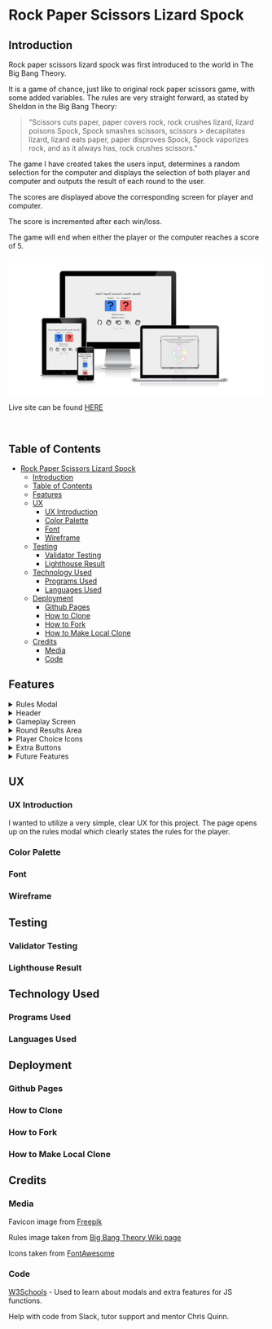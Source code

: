 # Rock Paper Scissors Lizard Spock

## Introduction

Rock paper scissors lizard spock was first introduced to the world in The Big Bang Theory. 

It is a game of chance, just like to original rock paper scissors game, with some added variables.
The rules are very straight forward, as stated by Sheldon in the Big Bang Theory:
> "Scissors cuts paper, paper covers rock, rock crushes lizard, lizard poisons Spock, Spock smashes scissors, scissors > decapitates lizard, lizard eats paper, paper disproves Spock, Spock vaporizes rock, and as it always has, rock crushes scissors."
>

The game I have created takes the users input, determines a random selection for the computer and displays the selection of both player and computer and outputs the result of each round to the user.

The scores are displayed above the corresponding screen for player and computer.

The score is incremented after each win/loss.

The game will end when either the player or the computer reaches a score of 5.

![Am I responsive image](assets/images/readme-images/responsive.webp)

Live site can be found [HERE](https://james-fitz.github.io/rock-paper-scissors-lizard-spock/)

<br>

## Table of Contents
- [Rock Paper Scissors Lizard Spock](#rock-paper-scissors-lizard-spock)
  - [Introduction](#introduction)
  - [Table of Contents](#table-of-contents)
  - [Features](#features)
  - [UX](#ux)
    - [UX Introduction](#ux-introduction)
    - [Color Palette](#color-palette)
    - [Font](#font)
    - [Wireframe](#wireframe)
  - [Testing](#testing)
    - [Validator Testing](#validator-testing)
    - [Lighthouse Result](#lighthouse-result)
  - [Technology Used](#technology-used)
    - [Programs Used](#programs-used)
    - [Languages Used](#languages-used)
  - [Deployment](#deployment)
    - [Github Pages](#github-pages)
    - [How to Clone](#how-to-clone)
    - [How to Fork](#how-to-fork)
    - [How to Make Local Clone](#how-to-make-local-clone)
  - [Credits](#credits)
    - [Media](#media)
    - [Code](#code)

## Features

<details><summary>Rules Modal</summary>

The rules modal is displayed as soon as the page is loaded. This ensures that the user will be presented with the rules immediately and will understand how the game works.
<img src="assets/images/readme-images/rules-modal.webp" alt="Rules image modal popup" width="500">
</details>

<details><summary>Header</summary>

</details>

<details><summary>Gameplay Screen</summary>

</details>

<details><summary>Round Results Area</summary>

</details>

<details><summary>Player Choice Icons</summary>

</details>

<details><summary>Extra Buttons</summary>

</details>

<details><summary>Future Features</summary>

</details>

## UX
### UX Introduction
I wanted to utilize a very simple, clear UX for this project. 
The page opens up on the rules modal which clearly states the rules for the player.
### Color Palette 
### Font
### Wireframe

## Testing
### Validator Testing
### Lighthouse Result

## Technology Used
### Programs Used
### Languages Used

## Deployment
### Github Pages
### How to Clone
### How to Fork
### How to Make Local Clone

## Credits

### Media

Favicon image from [Freepik](https://www.flaticon.com/free-icon/rock-paper-scissors_6729743?term=rock%20paper%20scissors&page=1&position=15&page=1&position=15&related_id=6729743&origin=tag)

Rules image taken from [Big Bang Theory Wiki page](https://bigbangtheory.fandom.com/wiki/Rock,_Paper,_Scissors,_Lizard,_Spock)

Icons taken from [FontAwesome](https://fontawesome.com/)

### Code

[W3Schools](https://www.w3schools.com/) - Used to learn about modals and extra features for JS functions.

Help with code from Slack, tutor support and mentor Chris Quinn.